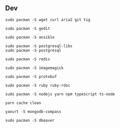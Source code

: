 ## Dev

```
sudo pacman -S wget curl aria2 git tig
```

```
sudo pacman -S gedit
```

```
sudo pacman -S ansible
```

```
sudo pacman -S postgresql-libs
sudo pacman -S postgresql
```

```
sudo pacman -S redis
```

```
sudo pacman -S imagemagick
```

```
sudo pacman -S protobuf
```

```
sudo pacman -S ruby ruby-rdoc
```

```
sudo pacman -S nodejs yarn npm typescript ts-node

yarn cache clean
```

```
yaourt -S mongodb-compass
```

```
sudo pacman -S dbeaver
```
